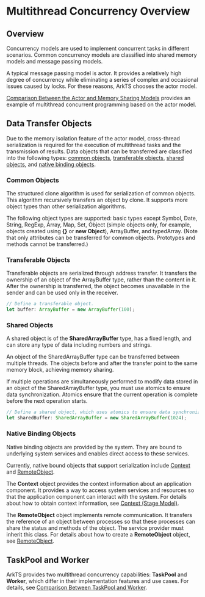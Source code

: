 # Multithread Concurrency Overview


## Overview

Concurrency models are used to implement concurrent tasks in different scenarios. Common concurrency models are classified into shared memory models and message passing models.

A typical message passing model is actor. It provides a relatively high degree of concurrency while eliminating a series of complex and occasional issues caused by locks. For these reasons, ArkTS chooses the actor model.

[Comparison Between the Actor and Memory Sharing Models](actor-model-development-samples.md) provides an example of multithread concurrent programming based on the actor model.


## Data Transfer Objects

Due to the memory isolation feature of the actor model, cross-thread serialization is required for the execution of multithread tasks and the transmission of results. Data objects that can be transferred are classified into the following types: [common objects](#common-objects), [transferable objects](#transferable-objects), [shared objects](#shared-objects), and [native binding objects](#native-binding-objects).


### Common Objects

The structured clone algorithm is used for serialization of common objects. This algorithm recursively transfers an object by clone. It supports more object types than other serialization algorithms.

The following object types are supported: basic types except Symbol, Date, String, RegExp, Array, Map, Set, Object (simple objects only, for example, objects created using **{}** or **new Object**), ArrayBuffer, and typedArray. (Note that only attributes can be transferred for common objects. Prototypes and methods cannot be transferred.)


### Transferable Objects

Transferable objects are serialized through address transfer. It transfers the ownership of an object of the ArrayBuffer type, rather than the content in it. After the ownership is transferred, the object becomes unavailable in the sender and can be used only in the receiver.


```ts
// Define a transferable object.
let buffer: ArrayBuffer = new ArrayBuffer(100);
```


### Shared Objects

A shared object is of the **SharedArrayBuffer** type, has a fixed length, and can store any type of data including numbers and strings.

An object of the SharedArrayBuffer type can be transferred between multiple threads. The objects before and after the transfer point to the same memory block, achieving memory sharing.

If multiple operations are simultaneously performed to modify data stored in an object of the SharedArrayBuffer type, you must use atomics to ensure data synchronization. Atomics ensure that the current operation is complete before the next operation starts.


```ts
// Define a shared object, which uses atomics to ensure data synchronization.
let sharedBuffer: SharedArrayBuffer = new SharedArrayBuffer(1024);
```

### Native Binding Objects

Native binding objects are provided by the system. They are bound to underlying system services and enables direct access to these services.

Currently, native bound objects that support serialization include [Context](../application-models/application-context-stage.md) and [RemoteObject](../reference/apis/js-apis-rpc.md#remoteobject).

The **Context** object provides the context information about an application component. It provides a way to access system services and resources so that the application component can interact with the system. For details about how to obtain context information, see [Context (Stage Model)](../application-models/application-context-stage.md).

The **RemoteObject** object implements remote communication. It transfers the reference of an object between processes so that these processes can share the status and methods of the object. The service provider must inherit this class. For details about how to create a **RemoteObject** object, see [RemoteObject](../reference/apis/js-apis-rpc.md#remoteobject).

## TaskPool and Worker

ArkTS provides two multithread concurrency capabilities: **TaskPool** and **Worker**, which differ in their implementation features and use cases. For details, see [Comparison Between TaskPool and Worker](taskpool-vs-worker.md).
